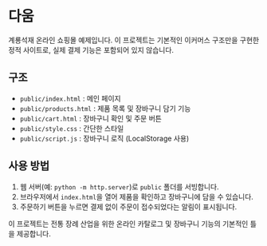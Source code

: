 # 다움

계룡석재 온라인 쇼핑몰 예제입니다. 이 프로젝트는 기본적인 이커머스 구조만을 구현한 정적 사이트로, 실제 결제 기능은 포함되어 있지 않습니다.

## 구조
- `public/index.html` : 메인 페이지
- `public/products.html` : 제품 목록 및 장바구니 담기 기능
- `public/cart.html` : 장바구니 확인 및 주문 버튼
- `public/style.css` : 간단한 스타일
- `public/script.js` : 장바구니 로직 (LocalStorage 사용)

## 사용 방법
1. 웹 서버(예: `python -m http.server`)로 `public` 폴더를 서빙합니다.
2. 브라우저에서 `index.html`을 열어 제품을 확인하고 장바구니에 담을 수 있습니다.
3. 주문하기 버튼을 누르면 결제 없이 주문이 접수되었다는 알림이 표시됩니다.

이 프로젝트는 전통 장례 산업을 위한 온라인 카탈로그 및 장바구니 기능의 기본적인 틀을 제공합니다.
